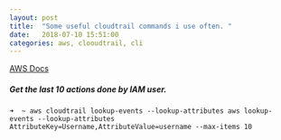 ```yaml
---
layout: post
title:  "Some useful cloudtrail commands i use often. "
date:   2018-07-10 15:51:00
categories: aws, clooudtrail, cli 
---
```


[AWS Docs](https://docs.aws.amazon.com/awscloudtrail/latest/userguide/view-cloudtrail-events-cli.html#attribute-lookup-example)

##### Get the last 10 actions done by IAM user. 

````
➜  ~ aws cloudtrail lookup-events --lookup-attributes aws lookup-events --lookup-attributes AttributeKey=Username,AttributeValue=username --max-items 10
 ````

 